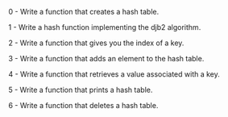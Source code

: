 0 - Write a function that creates a hash table. 

1 - Write a hash function implementing the djb2 algorithm. 

2 - Write a function that gives you the index of a key.

3 - Write a function that adds an element to the hash table. 

4 - Write a function that retrieves a value associated with a key. 

5 - Write a function that prints a hash table. 

6 - Write a function that deletes a hash table. 
